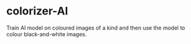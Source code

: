 # colorizer-AI
Train AI model on coloured images of a kind and then use the model to colour black-and-white images.

